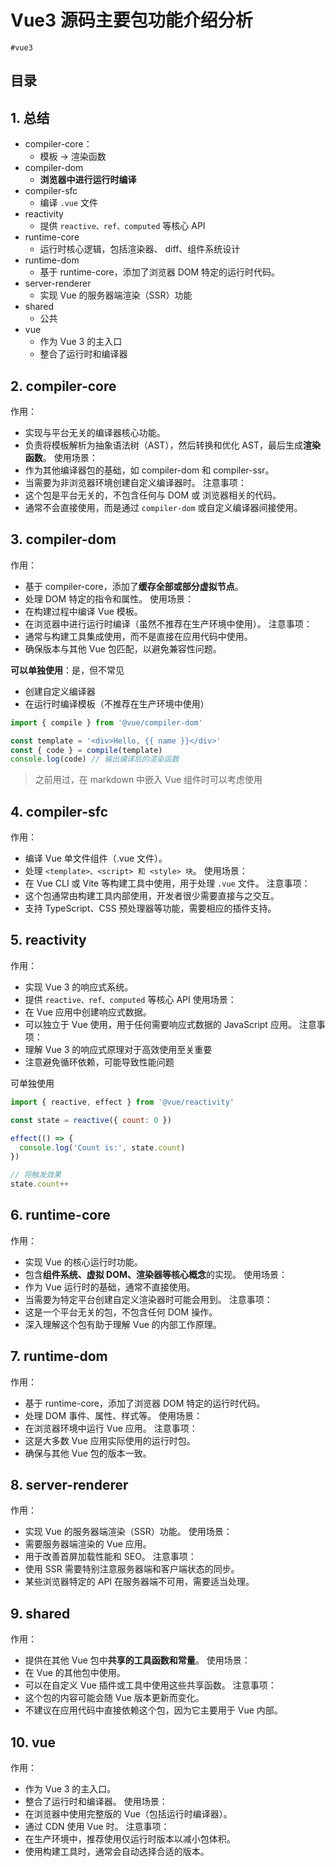 
# Vue3 源码主要包功能介绍分析

`#vue3` 


## 目录
<!-- toc -->
 ## 1. 总结 

- compiler-core：
	- 模板 → 渲染函数
- compiler-dom
	- **浏览器中进行运行时编译**
- compiler-sfc
	- 编译 `.vue` 文件
- reactivity
	- 提供 `reactive、ref、computed` 等核心 API
- runtime-core
	- 运行时核心逻辑，包括渲染器、 diff、组件系统设计
- runtime-dom
	- 基于 runtime-core，添加了浏览器 DOM 特定的运行时代码。
- server-renderer
	- 实现 Vue 的服务器端渲染（SSR）功能
- shared
	- 公共
- vue
	- 作为 Vue 3 的主入口
	- 整合了运行时和编译器

## 2. compiler-core

作用：
- 实现与平台无关的编译器核心功能。
- 负责将模板解析为抽象语法树（AST），然后转换和优化 AST，最后生成**渲染函数**。
使用场景：
- 作为其他编译器包的基础，如 compiler-dom 和 compiler-ssr。
- 当需要为非浏览器环境创建自定义编译器时。
注意事项：
- 这个包是平台无关的，不包含任何与 DOM 或 浏览器相关的代码。
- 通常不会直接使用，而是通过 `compiler-dom` 或自定义编译器间接使用。

## 3. compiler-dom

作用：
- 基于 compiler-core，添加了**缓存全部或部分虚拟节点**。
- 处理 DOM 特定的指令和属性。
使用场景：
- 在构建过程中编译 Vue 模板。
- 在浏览器中进行运行时编译（虽然不推荐在生产环境中使用）。
注意事项：
- 通常与构建工具集成使用，而不是直接在应用代码中使用。
- 确保版本与其他 Vue 包匹配，以避免兼容性问题。

**可以单独使用**：是，但不常见
- 创建自定义编译器
- 在运行时编译模板（不推荐在生产环境中使用）
```javascript
import { compile } from '@vue/compiler-dom'

const template = '<div>Hello, {{ name }}</div>'
const { code } = compile(template)
console.log(code) // 输出编译后的渲染函数

```

>  之前用过，在 markdown 中嵌入 Vue 组件时可以考虑使用

## 4. compiler-sfc

作用：
- 编译 Vue 单文件组件（.vue 文件）。
- 处理 `<template>、<script> 和 <style> 块`。
使用场景：
- 在 Vue CLI 或 Vite 等构建工具中使用，用于处理 `.vue` 文件。
注意事项：
- 这个包通常由构建工具内部使用，开发者很少需要直接与之交互。
- 支持 TypeScript、CSS 预处理器等功能，需要相应的插件支持。

## 5. reactivity

作用：
- 实现 Vue 3 的响应式系统。
- 提供 `reactive、ref、computed` 等核心 API
使用场景：
- 在 Vue 应用中创建响应式数据。
- 可以独立于 Vue 使用，用于任何需要响应式数据的 JavaScript 应用。
注意事项：
- 理解 Vue 3 的响应式原理对于高效使用至关重要
- 注意避免循环依赖，可能导致性能问题

可单独使用 

```javascript
import { reactive, effect } from '@vue/reactivity'

const state = reactive({ count: 0 })

effect(() => {
  console.log('Count is:', state.count)
})

// 将触发效果
state.count++

```

## 6. runtime-core

作用：
- 实现 Vue 的核心运行时功能。
- 包含**组件系统、虚拟 DOM、渲染器等核心概念**的实现。
使用场景：
- 作为 Vue 运行时的基础，通常不直接使用。
- 当需要为特定平台创建自定义渲染器时可能会用到。
注意事项：
- 这是一个平台无关的包，不包含任何 DOM 操作。
- 深入理解这个包有助于理解 Vue 的内部工作原理。

## 7. runtime-dom

作用：
- 基于 runtime-core，添加了浏览器 DOM 特定的运行时代码。
- 处理 DOM 事件、属性、样式等。
使用场景：
- 在浏览器环境中运行 Vue 应用。
注意事项：
- 这是大多数 Vue 应用实际使用的运行时包。
- 确保与其他 Vue 包的版本一致。

## 8. server-renderer

作用：
- 实现 Vue 的服务器端渲染（SSR）功能。
使用场景：
- 需要服务器端渲染的 Vue 应用。
- 用于改善首屏加载性能和 SEO。
注意事项：
- 使用 SSR 需要特别注意服务器端和客户端状态的同步。
- 某些浏览器特定的 API 在服务器端不可用，需要适当处理。

## 9. shared

作用：
- 提供在其他 Vue 包中**共享的工具函数和常量**。
使用场景：
- 在 Vue 的其他包中使用。
- 可以在自定义 Vue 插件或工具中使用这些共享函数。
注意事项：
- 这个包的内容可能会随 Vue 版本更新而变化。
- 不建议在应用代码中直接依赖这个包，因为它主要用于 Vue 内部。

## 10. vue

作用：
- 作为 Vue 3 的主入口。
- 整合了运行时和编译器。
使用场景：
- 在浏览器中使用完整版的 Vue（包括运行时编译器）。
- 通过 CDN 使用 Vue 时。
注意事项：
- 在生产环境中，推荐使用仅运行时版本以减小包体积。
- 使用构建工具时，通常会自动选择合适的版本。
